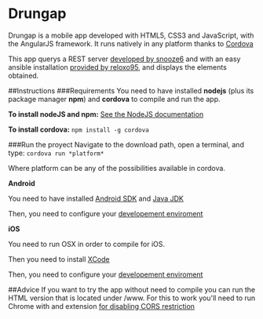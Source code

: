 
# Drungap
Drungap is a mobile app developed with HTML5, CSS3 and JavaScript, with the AngularJS framework.
It runs natively in any platform thanks to [Cordova](https://cordova.apache.org/)

This app querys a REST server [developed by snooze6](https://github.com/snooze6/rest_books) and with an easy ansible installation [provided by reloxo95](https://github.com/reloxo95/drupalAnsible), and displays the elements obtained.


##Instructions
###Requirements
You need to have installed **nodejs** (plus its package manager **npm**) and **cordova** to compile and run the app.

**To install nodeJS and npm:** [See the NodeJS documentation](https://nodejs.org/en/download/package-manager/)

**To install cordova:** `npm install -g cordova`

###Run the proyect
Navigate to the download path, open a terminal, and type: `cordova run *platform*`

Where platform can be any of the possibilities available in cordova.

**Android**

You need to have installed [Android SDK](http://developer.android.com/sdk/index.html) and [Java JDK](http://www.oracle.com/technetwork/es/java/javase/downloads/index.html)

Then, you need to configure your [developement enviroment](https://cordova.apache.org/docs/en/latest/guide/platforms/android/index.html)

**iOS**

You need to run OSX in order to compile for iOS.

Then you need to install [XCode](https://itunes.apple.com/es/app/xcode/id497799835?mt=12) 

Then, you need to configure your [developement enviroment](https://cordova.apache.org/docs/en/latest/guide/platforms/ios/index.html)

##Advice
If you want to try the app without need to compile you can run the HTML version that is located under /www. For this to work you'll need to run Chrome with and extension [for disabling CORS restriction](https://chrome.google.com/webstore/detail/cors-toggle/omcncfnpmcabckcddookmnajignpffnh)

